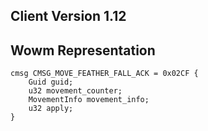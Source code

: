 ## Client Version 1.12

## Wowm Representation
```rust,ignore
cmsg CMSG_MOVE_FEATHER_FALL_ACK = 0x02CF {
    Guid guid;    
    u32 movement_counter;    
    MovementInfo movement_info;    
    u32 apply;    
}

```
